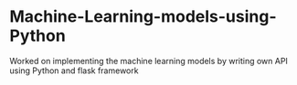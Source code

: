 # Machine-Learning-models-using-Python
Worked on implementing the machine learning models by writing own API using Python and flask framework
